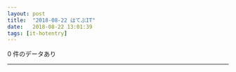 ```yaml
---
layout: post
title:  "2018-08-22 はてぶIT"
date:   2018-08-22 13:01:39
tags: [it-hotentry]
---
```

0 件のデータあり

<hr>
